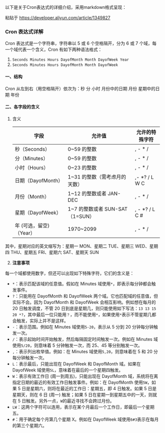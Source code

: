 以下是关于Cron表达式的详细介绍，采用markdown格式呈现：

粘贴于
https://developer.aliyun.com/article/1349827

### Cron 表达式详解

Cron 表达式是一个字符串，字符串以 5 或 6 个空格隔开，分为 6 或 7 个域，每一个域代表一个含义，Cron 有如下两种语法格式：

1. `Seconds Minutes Hours DayofMonth Month DayofWeek Year`
2. `Seconds Minutes Hours DayofMonth Month DayofWeek`

#### 一、结构

Cron 从左到右（用空格隔开）依次为：秒 分 小时 月份中的日期 月份 星期中的日期 年份

#### 二、各字段的含义

1. 含义

   | 字段                    | 允许值                          | 允许的特殊字符 |
   | ----------------------- | ------------------------------- | -------------- |
   | 秒（Seconds）           | 0~59 的整数                     | , - * /        |
   | 分（Minutes）           | 0~59 的整数                     | , - * /        |
   | 小时（Hours）           | 0~23 的整数                     | , - * /        |
   | 日期（DayofMonth）      | 1~31 的整数（需考虑月的天数）   | ,- *? / L W C  |
   | 月份（Month）           | 1~12 的整数或者 JAN-DEC         | , - * /        |
   | 星期（DayofWeek）       | 1~7 的整数或者 SUN-SAT（1=SUN） | , - *? / L C # |
   | 年 (可选，留空)（Year） | 1970~2099                       | , - * /        |

其中，星期对应的英文缩写为：星期一 MON、星期二 TUE、星期三 WED、星期四 THU、星期五 FRI、星期六 SAT、星期天 SUN

2. **注意事项**

每一个域都使用数字，但还可以出现如下特殊字符，它们的含义是：

- `*`：表示匹配该域的任意值。假如在 Minutes 域使用`*`，即表示每分钟都会触发事件。
- `?`：只能用在 DayofMonth 和 DayofWeek 两个域。它也匹配域的任意值，但实际不会。因为 DayofMonth 和 DayofWeek 会相互影响。例如想在每月的 20 日触发调度，不管 20 日到底是星期几，则只能使用如下写法：`13 13 15 20 *?`，其中最后一位只能用`？`，而不能使用`*`，如果使用`*`表示不管星期几都会触发，实际上并不是这样。
- `-`：表示范围。例如在 Minutes 域使用`5-20`，表示从 5 分到 20 分钟每分钟触发一次。
- `/`：表示起始时间开始触发，然后每隔固定时间触发一次。例如在 Minutes 域使用`5/20`，则意味着 5 分钟触发一次，而 25、45 等分别触发一次。
- `,`：表示列出枚举值。例如：在 Minutes 域使用`5,20`，则意味着在 5 和 20 分每分钟触发一次。
- `L`：表示最后，只能出现在 DayofWeek 和 DayofMonth 域。如果在 DayofWeek 域使用`5L`，意味着在最后的一个星期四触发。
- `W`：表示有效工作日 (周一到周五)，只能出现在 DayofMonth 域，系统将在离指定日期的最近的有效工作日触发事件。例如：在 DayofMonth 使用`5W`，如果 5 日是星期六，则将在最近的工作日：星期五，即 4 日触发。如果 5 日是星期天，则在 6 日 (周一) 触发；如果 5 日在星期一到星期五中的一天，则就在 5 日触发。另外一点，`W`的最近寻找不会跨过月份。
- `LW`：这两个字符可以连用，表示在某个月最后一个工作日，即最后一个星期五。
- `#`：用于确定每个月第几个星期 X。例如在 DayofWeek 域使用`6#3`表示在每月的第三个星期六。